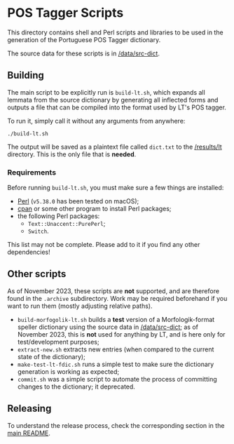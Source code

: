 # POS Tagger Scripts

This directory contains shell and Perl scripts and libraries to be used in the generation of the
Portuguese POS Tagger dictionary.

The source data for these scripts is in [/data/src-dict](../data/src-dict).

## Building

The main script to be explicitly run is `build-lt.sh`, which expands all lemmata from the source
dictionary by generating all inflected forms and outputs a file that can be compiled into the
format used by LT's POS tagger.

To run it, simply call it without any arguments from anywhere:

```shell
./build-lt.sh
```

The output will be saved as a plaintext file called `dict.txt` to the [/results/lt](../results/lt)
directory. This is the only file that is **needed**.

### Requirements

Before running `build-lt.sh`, you must make sure a few things are installed:
- [Perl](https://learn.perl.org/installing/) (`v5.38.0` has been tested on macOS);
- [cpan](https://metacpan.org/dist/CPAN/view/scripts/cpan) or some other program to install Perl
  packages;
- the following Perl packages:
  - `Text::Unaccent::PurePerl`;
  - `Switch`.

This list may not be complete. Please add to it if you find any other dependencies!

## Other scripts

As of November 2023, these scripts are **not** supported, and are therefore found in the `.archive`
subdirectory. Work may be required beforehand if you want to run them (mostly adjusting relative
paths).

- `build-morfogolik-lt.sh` builds a **test** version of a Morfologik-format speller dictionary
  using the source data in [/data/src-dict](../data/src-dict); as of November 2023, this is **not**
  used for anything by LT, and is here only for test/development purposes;
- `extract-new.sh` extracts new entries (when compared to the current state of the dictionary);
- `make-test-lt-fdic.sh` runs a simple test to make sure the dictionary generation is working as
  expected;
- `commit.sh` was a simple script to automate the process of committing changes to the
  dictionary; it deprecated.

## Releasing

To understand the release process, check the corresponding section in the
[main README](../README.md#release).
